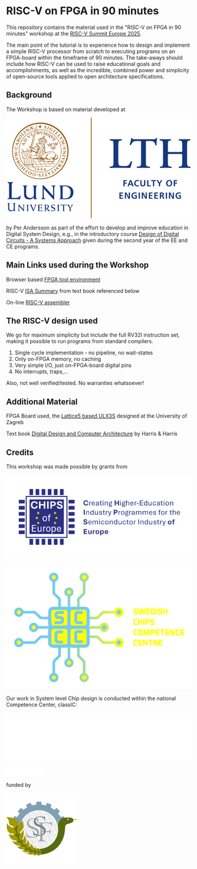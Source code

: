 # RISC-V on FPGA in 90 minutes

This repository contains the material used in the "RISC-V on FPGA in 90 minutes" workshop at the [RISC-V Summit Europe 2025](https://riscv-europe.org/summit/2025/).

The main point of the tutorial is to experience how to design and implement a simple RISC-V processor from scratch to executing programs on an FPGA-board within the timeframe of 90 minutes. The take-aways should include how RISC-V can be used to raise educational goals and accomplishments, as well as the incredible, combined power and simplicity of open-source tools applied to open architecture specifications.

## Background

The Workshop is based on material developed at

[![Logo for the Faculty of Engineering at Lund University](/assets/lth_logo_en.svg)](https://www.lth.se/)

by Per Andersson as part of the effort to develop and improve education in Digital System Design, e.g., in the introductory course [Design of Digital Circuits - A Systems Approach](https://kurser.lth.se/lot/course-syllabus-en/25_26/EITF65) given during the second year of the EE and CE programs.

## Main Links used during the Workshop

Browser based [FPGA tool environment](https://digitalteknik.eit.lth.se/) 

RISC-V [ISA Summary](https://pages.hmc.edu/harris/ddca/ddcarv/DDCArv_AppB_Harris.pdf) from text book referenced below

On-line [RISC-V assembler](https://riscvasm.lucasteske.dev/)

## The RISC-V design used

We go for maximum simplicity but include the full RV32I instruction set, making it possible to run programs from standard compilers.

1. Single cycle implementation - no pipeline, no wait-states
2. Only on-FPGA memory, no caching
3. Very simple I/O, just on-FPGA-board digital pins
4. No interrupts, traps,...

Also, not well verified/tested. No warranties whatsoever! 

## Additional Material

FPGA Board used, the [Lattice5 based ULX3S](https://radiona.org/ulx3s/) designed at the University of Zagreb

Text book [Digital Design and Computer Architecture](https://shop.elsevier.com/books/digital-design-and-computer-architecture-risc-v-edition/harris/978-0-12-820064-3) by Harris & Harris

## Credits

This workshop was made possible by grants from

[![Logo for the Chips of Europe project](/assets/ChipsOfEurope.png)](https://chipsofeurope.eu/)

[![Logo for the Swedish Chips Competence Center](/assets/SCCC-logo_liggande_rgb.png)](https://sccc.se/)

Our work in System level Chip design is conducted within the national Competence Center, classIC:

[![Logo for the classIC competence center](/assets/classIC.png)](https://www.chalmers.se/en/centres/classic/)

<img src="/assets/classIC.png" alt="Logo for the classIC competence center" width="100">

funded by

[![Logo for the Swedish Foundation for Strategic Research](/assets/SSF_Logo.svg)](https://strategiska.se/en/)








